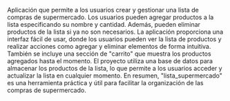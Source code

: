 Aplicación que permite a los usuarios crear y gestionar una lista de compras de supermercado. Los usuarios pueden agregar productos a la lista especificando su nombre y cantidad. Además, pueden eliminar productos de la lista si ya no son necesarios. La aplicación proporciona una interfaz fácil de usar, donde los usuarios pueden ver la lista de productos y realizar acciones como agregar y eliminar elementos de forma intuitiva. También se incluye una sección de "carrito" que muestra los productos agregados hasta el momento. El proyecto utiliza una base de datos para almacenar los productos de la lista, lo que permite a los usuarios acceder y actualizar la lista en cualquier momento. En resumen, "lista_supermercado" es una herramienta práctica y útil para facilitar la organización de las compras de supermercado.
